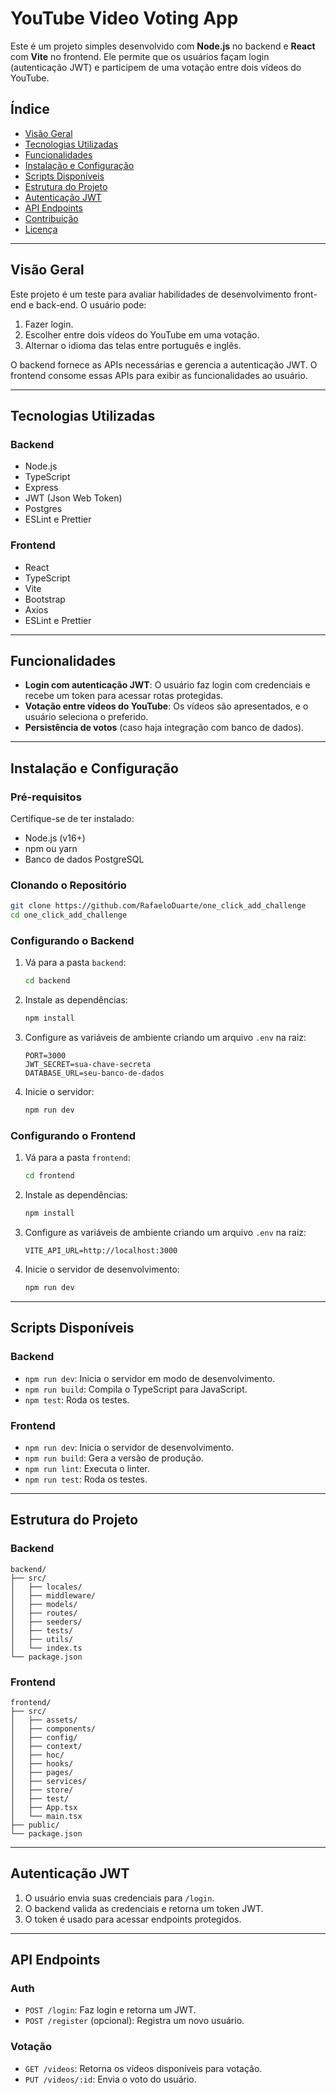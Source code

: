 # **YouTube Video Voting App**

Este é um projeto simples desenvolvido com **Node.js** no backend e **React** com **Vite** no frontend. Ele permite que os usuários façam login (autenticação JWT) e participem de uma votação entre dois vídeos do YouTube.

## **Índice**
- [Visão Geral](#visão-geral)
- [Tecnologias Utilizadas](#tecnologias-utilizadas)
- [Funcionalidades](#funcionalidades)
- [Instalação e Configuração](#instalação-e-configuração)
- [Scripts Disponíveis](#scripts-disponíveis)
- [Estrutura do Projeto](#estrutura-do-projeto)
- [Autenticação JWT](#autenticação-jwt)
- [API Endpoints](#api-endpoints)
- [Contribuição](#contribuição)
- [Licença](#licença)

---

## **Visão Geral**

Este projeto é um teste para avaliar habilidades de desenvolvimento front-end e back-end. O usuário pode:
1. Fazer login.
2. Escolher entre dois vídeos do YouTube em uma votação.
3. Alternar o idioma das telas entre português e inglês.

O backend fornece as APIs necessárias e gerencia a autenticação JWT. O frontend consome essas APIs para exibir as funcionalidades ao usuário.

---

## **Tecnologias Utilizadas**

### **Backend**
- Node.js
- TypeScript
- Express
- JWT (Json Web Token)
- Postgres
- ESLint e Prettier

### **Frontend**
- React
- TypeScript
- Vite
- Bootstrap
- Axios
- ESLint e Prettier

---

## **Funcionalidades**
- **Login com autenticação JWT**: O usuário faz login com credenciais e recebe um token para acessar rotas protegidas.
- **Votação entre vídeos do YouTube**: Os vídeos são apresentados, e o usuário seleciona o preferido.
- **Persistência de votos** (caso haja integração com banco de dados).

---

## **Instalação e Configuração**

### Pré-requisitos
Certifique-se de ter instalado:
- Node.js (v16+)
- npm ou yarn
- Banco de dados PostgreSQL

### **Clonando o Repositório**
```bash
git clone https://github.com/RafaeloDuarte/one_click_add_challenge
cd one_click_add_challenge
```

### **Configurando o Backend**
1. Vá para a pasta `backend`:
   ```bash
   cd backend
   ```
2. Instale as dependências:
   ```bash
   npm install
   ```
3. Configure as variáveis de ambiente criando um arquivo `.env` na raiz:
   ```env
   PORT=3000
   JWT_SECRET=sua-chave-secreta
   DATABASE_URL=seu-banco-de-dados
   ```
4. Inicie o servidor:
   ```bash
   npm run dev
   ```

### **Configurando o Frontend**
1. Vá para a pasta `frontend`:
   ```bash
   cd frontend
   ```
2. Instale as dependências:
   ```bash
   npm install
   ```
3. Configure as variáveis de ambiente criando um arquivo `.env` na raiz:
   ```env
   VITE_API_URL=http://localhost:3000
   ```
4. Inicie o servidor de desenvolvimento:
   ```bash
   npm run dev
   ```

---

## **Scripts Disponíveis**

### **Backend**
- `npm run dev`: Inicia o servidor em modo de desenvolvimento.
- `npm run build`: Compila o TypeScript para JavaScript.
- `npm test`: Roda os testes.

### **Frontend**
- `npm run dev`: Inicia o servidor de desenvolvimento.
- `npm run build`: Gera a versão de produção.
- `npm run lint`: Executa o linter.
- `npm run test`: Roda os testes.

---

## **Estrutura do Projeto**

### **Backend**
```
backend/
├── src/
│   ├── locales/
│   ├── middleware/
│   ├── models/
│   ├── routes/
│   ├── seeders/
│   ├── tests/
│   ├── utils/
│   └── index.ts
└── package.json
```

### **Frontend**
```
frontend/
├── src/
│   ├── assets/
│   ├── components/
│   ├── config/
│   ├── context/
│   ├── hoc/
│   ├── hooks/
│   ├── pages/
│   ├── services/
│   ├── store/
│   ├── test/
│   ├── App.tsx
│   └── main.tsx
├── public/
└── package.json
```

---

## **Autenticação JWT**
1. O usuário envia suas credenciais para `/login`.
2. O backend valida as credenciais e retorna um token JWT.
3. O token é usado para acessar endpoints protegidos.

---

## **API Endpoints**

### **Auth**
- `POST /login`: Faz login e retorna um JWT.
- `POST /register` (opcional): Registra um novo usuário.

### **Votação**
- `GET /videos`: Retorna os vídeos disponíveis para votação.
- `PUT /videos/:id`: Envia o voto do usuário.

